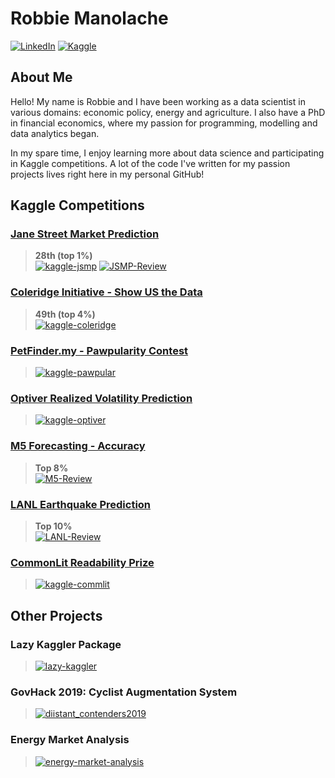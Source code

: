 # Robbie Manolache
[![LinkedIn](https://img.shields.io/badge/LinkedIn-0077B5?style=for-the-badge&logo=linkedin&logoColor=white)](https://www.linkedin.com/in/robbie-manolache)  [![Kaggle](https://img.shields.io/badge/Kaggle-20BEFF?style=for-the-badge&logo=Kaggle&logoColor=white)](https://www.kaggle.com/slashie)


## About Me

Hello! My name is Robbie and I have been working as a data scientist in various domains: economic policy, energy and agriculture. I also have a PhD in financial economics, where my passion for programming, modelling and data analytics began. 

In my spare time, I enjoy learning more about data science and participating in Kaggle competitions. A lot of the code I've written for my passion projects lives right here in my personal GitHub! 


## Kaggle Competitions

### [Jane Street Market Prediction](https://www.kaggle.com/competitions/jane-street-market-prediction)
> **28th (top 1%)** <br>
[![kaggle-jsmp](https://img.shields.io/badge/GitHub-100000?style=for-the-badge&logo=github&logoColor=white)](https://github.com/robbie-manolache/kaggle-jsmp) [![JSMP-Review](https://img.shields.io/badge/Kaggle-20BEFF?style=for-the-badge&logo=Kaggle&logoColor=white)](https://www.kaggle.com/code/slashie/jsmp-review)

### [Coleridge Initiative - Show US the Data](https://www.kaggle.com/competitions/coleridgeinitiative-show-us-the-data)
> **49th (top 4%)** <br>
[![kaggle-coleridge](https://img.shields.io/badge/GitHub-100000?style=for-the-badge&logo=github&logoColor=white)](https://github.com/robbie-manolache/kaggle-coleridge)

### [PetFinder.my - Pawpularity Contest](https://www.kaggle.com/competitions/petfinder-pawpularity-score)
> [![kaggle-pawpular](https://img.shields.io/badge/GitHub-100000?style=for-the-badge&logo=github&logoColor=white)](https://github.com/robbie-manolache/kaggle-pawpular)

### [Optiver Realized Volatility Prediction](https://www.kaggle.com/competitions/optiver-realized-volatility-prediction)
> [![kaggle-optiver](https://img.shields.io/badge/GitHub-100000?style=for-the-badge&logo=github&logoColor=white)](https://github.com/robbie-manolache/kaggle-optiver)

### [M5 Forecasting - Accuracy](https://www.kaggle.com/competitions/m5-forecasting-accuracy)
> **Top 8%** <br>
[![M5-Review](https://img.shields.io/badge/Kaggle-20BEFF?style=for-the-badge&logo=Kaggle&logoColor=white)](https://www.kaggle.com/code/slashie/m5-review)

### [LANL Earthquake Prediction](https://www.kaggle.com/competitions/LANL-Earthquake-Prediction)
> **Top 10%** <br>
[![LANL-Review](https://img.shields.io/badge/Kaggle-20BEFF?style=for-the-badge&logo=Kaggle&logoColor=white)](https://www.kaggle.com/code/slashie/lanl-review)

### [CommonLit Readability Prize](https://www.kaggle.com/competitions/commonlitreadabilityprize)
> [![kaggle-commlit](https://img.shields.io/badge/GitHub-100000?style=for-the-badge&logo=github&logoColor=white)](https://github.com/robbie-manolache/kaggle-commlit)

## Other Projects

### Lazy Kaggler Package
> [![lazy-kaggler](https://img.shields.io/badge/GitHub-100000?style=for-the-badge&logo=github&logoColor=white)](https://github.com/robbie-manolache/lazy-kaggler)

### GovHack 2019: Cyclist Augmentation System
> [![diistant_contenders2019](https://img.shields.io/badge/GitHub-100000?style=for-the-badge&logo=github&logoColor=white)](https://github.com/dronovroman/diistant_contenders2019)

### Energy Market Analysis
> [![energy-market-analysis](https://img.shields.io/badge/GitHub-100000?style=for-the-badge&logo=github&logoColor=white)](https://github.com/robbie-manolache/energy-market-analysis)


